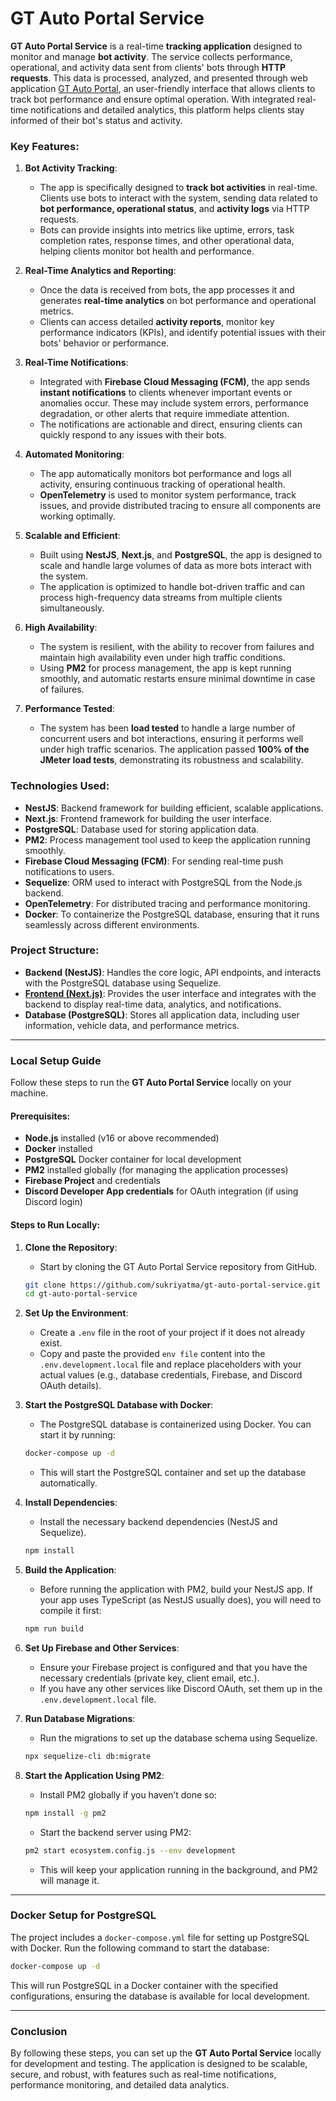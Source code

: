 # **GT Auto Portal Service**

**GT Auto Portal Service** is a real-time **tracking application** designed to monitor and manage **bot activity**. The service collects performance, operational, and activity data sent from clients' bots through **HTTP requests**. This data is processed, analyzed, and presented through web application [GT Auto Portal](https://github.com/sukriyatma/gt-auto-portal), an user-friendly interface that allows clients to track bot performance and ensure optimal operation. With integrated real-time notifications and detailed analytics, this platform helps clients stay informed of their bot's status and activity.

### **Key Features:**
1. **Bot Activity Tracking**:
   - The app is specifically designed to **track bot activities** in real-time. Clients use bots to interact with the system, sending data related to **bot performance, operational status**, and **activity logs** via HTTP requests.
   - Bots can provide insights into metrics like uptime, errors, task completion rates, response times, and other operational data, helping clients monitor bot health and performance.

2. **Real-Time Analytics and Reporting**:
   - Once the data is received from bots, the app processes it and generates **real-time analytics** on bot performance and operational metrics.
   - Clients can access detailed **activity reports**, monitor key performance indicators (KPIs), and identify potential issues with their bots' behavior or performance.

3. **Real-Time Notifications**:
   - Integrated with **Firebase Cloud Messaging (FCM)**, the app sends **instant notifications** to clients whenever important events or anomalies occur. These may include system errors, performance degradation, or other alerts that require immediate attention.
   - The notifications are actionable and direct, ensuring clients can quickly respond to any issues with their bots.

4. **Automated Monitoring**:
   - The app automatically monitors bot performance and logs all activity, ensuring continuous tracking of operational health.
   - **OpenTelemetry** is used to monitor system performance, track issues, and provide distributed tracing to ensure all components are working optimally.

5. **Scalable and Efficient**:
   - Built using **NestJS**, **Next.js**, and **PostgreSQL**, the app is designed to scale and handle large volumes of data as more bots interact with the system.
   - The application is optimized to handle bot-driven traffic and can process high-frequency data streams from multiple clients simultaneously.

6. **High Availability**:
   - The system is resilient, with the ability to recover from failures and maintain high availability even under high traffic conditions.
   - Using **PM2** for process management, the app is kept running smoothly, and automatic restarts ensure minimal downtime in case of failures.

7. **Performance Tested**:
   - The system has been **load tested** to handle a large number of concurrent users and bot interactions, ensuring it performs well under high traffic scenarios. The application passed **100% of the JMeter load tests**, demonstrating its robustness and scalability.

### Technologies Used:
- **NestJS**: Backend framework for building efficient, scalable applications.
- **Next.js**: Frontend framework for building the user interface.
- **PostgreSQL**: Database used for storing application data.
- **PM2**: Process management tool used to keep the application running smoothly.
- **Firebase Cloud Messaging (FCM)**: For sending real-time push notifications to users.
- **Sequelize**: ORM used to interact with PostgreSQL from the Node.js backend.
- **OpenTelemetry**: For distributed tracing and performance monitoring.
- **Docker**: To containerize the PostgreSQL database, ensuring that it runs seamlessly across different environments.

### Project Structure:
- **Backend (NestJS)**: Handles the core logic, API endpoints, and interacts with the PostgreSQL database using Sequelize.
- [**Frontend (Next.js)**](https://github.com/sukriyatma/gt-auto-portal): Provides the user interface and integrates with the backend to display real-time data, analytics, and notifications.
- **Database (PostgreSQL)**: Stores all application data, including user information, vehicle data, and performance metrics.

---

### Local Setup Guide

Follow these steps to run the **GT Auto Portal Service** locally on your machine.

#### Prerequisites:
- **Node.js** installed (v16 or above recommended)
- **Docker** installed
- **PostgreSQL** Docker container for local development
- **PM2** installed globally (for managing the application processes)
- **Firebase Project** and credentials
- **Discord Developer App credentials** for OAuth integration (if using Discord login)

#### Steps to Run Locally:

1. **Clone the Repository**:
   - Start by cloning the GT Auto Portal Service repository from GitHub.
   ```bash
   git clone https://github.com/sukriyatma/gt-auto-portal-service.git
   cd gt-auto-portal-service
   ```

2. **Set Up the Environment**:
   - Create a `.env` file in the root of your project if it does not already exist.
   - Copy and paste the provided `env file` content into the `.env.development.local` file and replace placeholders with your actual values (e.g., database credentials, Firebase, and Discord OAuth details).

3. **Start the PostgreSQL Database with Docker**:
   - The PostgreSQL database is containerized using Docker. You can start it by running:
   ```bash
   docker-compose up -d
   ```
   - This will start the PostgreSQL container and set up the database automatically.

4. **Install Dependencies**:
   - Install the necessary backend dependencies (NestJS and Sequelize).
   ```bash
   npm install
   ```

5. **Build the Application**:

   - Before running the application with PM2, build your NestJS app. If your app uses TypeScript (as NestJS usually does), you will need to compile it first:
   ```bash
   npm run build
   ```

5. **Set Up Firebase and Other Services**:
   - Ensure your Firebase project is configured and that you have the necessary credentials (private key, client email, etc.).
   - If you have any other services like Discord OAuth, set them up in the `.env.development.local` file.

6. **Run Database Migrations**:
   - Run the migrations to set up the database schema using Sequelize.
   ```bash
   npx sequelize-cli db:migrate
   ```

7. **Start the Application Using PM2**:
   - Install PM2 globally if you haven’t done so:
   ```bash
   npm install -g pm2
   ```
   - Start the backend server using PM2:
   ```bash
   pm2 start ecosystem.config.js --env development
   ```
   - This will keep your application running in the background, and PM2 will manage it.

---

### Docker Setup for PostgreSQL
The project includes a `docker-compose.yml` file for setting up PostgreSQL with Docker.
Run the following command to start the database:
```bash
docker-compose up -d
```

This will run PostgreSQL in a Docker container with the specified configurations, ensuring the database is available for local development.

---

### Conclusion
By following these steps, you can set up the **GT Auto Portal Service** locally for development and testing. The application is designed to be scalable, secure, and robust, with features such as real-time notifications, performance monitoring, and detailed data analytics.